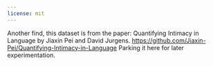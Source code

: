 ```yaml
---
license: mit
---
```

Another find, this dataset is from the paper: Quantifying Intimacy in Language by Jiaxin Pei and David Jurgens. 
https://github.com/Jiaxin-Pei/Quantifying-Intimacy-in-Language 
Parking it here for later experimentation. 